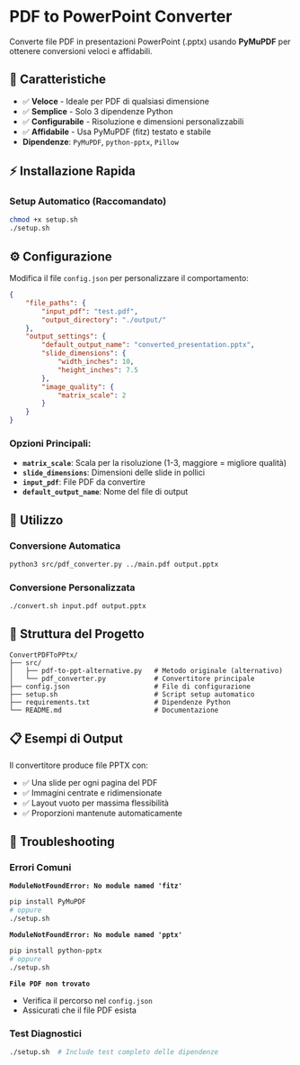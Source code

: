 # PDF to PowerPoint Converter

Converte file PDF in presentazioni PowerPoint (.pptx) usando **PyMuPDF** per ottenere conversioni veloci e affidabili.

## 🚀 Caratteristiche

- ✅ **Veloce** - Ideale per PDF di qualsiasi dimensione
- ✅ **Semplice** - Solo 3 dipendenze Python
- ✅ **Configurabile** - Risoluzione e dimensioni personalizzabili
- ✅ **Affidabile** - Usa PyMuPDF (fitz) testato e stabile
- **Dipendenze**: `PyMuPDF`, `python-pptx`, `Pillow`

## ⚡ Installazione Rapida

### Setup Automatico (Raccomandato)

```bash
chmod +x setup.sh
./setup.sh
```

 

## ⚙️ Configurazione

Modifica il file `config.json` per personalizzare il comportamento:

```json
{
    "file_paths": {
        "input_pdf": "test.pdf",
        "output_directory": "./output/"
    },
    "output_settings": {
        "default_output_name": "converted_presentation.pptx",
        "slide_dimensions": {
            "width_inches": 10,
            "height_inches": 7.5
        },
        "image_quality": {
            "matrix_scale": 2
        }
    }
}
```

### Opzioni Principali:
- **`matrix_scale`**: Scala per la risoluzione (1-3, maggiore = migliore qualità)
- **`slide_dimensions`**: Dimensioni delle slide in pollici
- **`input_pdf`**: File PDF da convertire
- **`default_output_name`**: Nome del file di output

## 🎯 Utilizzo

### Conversione Automatica
```bash
python3 src/pdf_converter.py ../main.pdf output.pptx
```

### Conversione Personalizzata
```bash
./convert.sh input.pdf output.pptx
```

## 📁 Struttura del Progetto

```
ConvertPDFToPPtx/
├── src/
│   ├── pdf-to-ppt-alternative.py   # Metodo originale (alternativo)
│   └── pdf_converter.py            # Convertitore principale
├── config.json                     # File di configurazione
├── setup.sh                        # Script setup automatico
├── requirements.txt                # Dipendenze Python
└── README.md                       # Documentazione
```

## 📋 Esempi di Output

Il convertitore produce file PPTX con:
- ✅ Una slide per ogni pagina del PDF
- ✅ Immagini centrate e ridimensionate
- ✅ Layout vuoto per massima flessibilità
- ✅ Proporzioni mantenute automaticamente

## 🔧 Troubleshooting

### Errori Comuni

**`ModuleNotFoundError: No module named 'fitz'`**
```bash
pip install PyMuPDF
# oppure
./setup.sh
```

**`ModuleNotFoundError: No module named 'pptx'`**
```bash
pip install python-pptx
# oppure
./setup.sh
```

**`File PDF non trovato`**
- Verifica il percorso nel `config.json`
- Assicurati che il file PDF esista

### Test Diagnostici
```bash
./setup.sh  # Include test completo delle dipendenze
```
